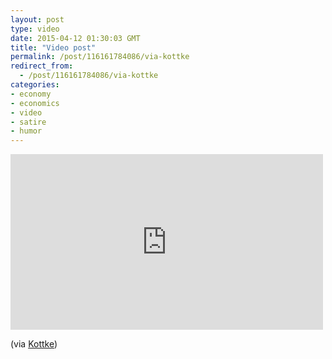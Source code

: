 ```yaml
---
layout: post
type: video
date: 2015-04-12 01:30:03 GMT
title: "Video post"
permalink: /post/116161784086/via-kottke
redirect_from: 
  - /post/116161784086/via-kottke
categories:
- economy
- economics
- video
- satire
- humor
---
```

<iframe width="500" height="281"  id="youtube_iframe" src="https://www.youtube.com/embed/HN2iVe8_Ato?feature=oembed&amp;enablejsapi=1&amp;origin=https://safe.txmblr.com&amp;wmode=opaque" frameborder="0" allow="accelerometer; autoplay; clipboard-write; encrypted-media; gyroscope; picture-in-picture" allowfullscreen title="Charlie Brooker&#39;s Weekly Wipe: Every TV news report on the economy in one"></iframe>

<p>(via <a href="http://kottke.org/15/03/every-tv-news-report-on-the-economy">Kottke</a>)</p>